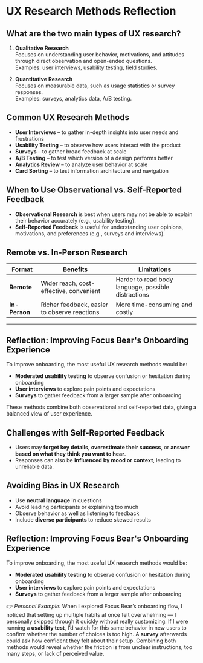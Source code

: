 # UX Research Methods Reflection 
## What are the two main types of UX research?

1. **Qualitative Research**  
   Focuses on understanding user behavior, motivations, and attitudes through direct observation and open-ended questions.  
   Examples: user interviews, usability testing, field studies.

2. **Quantitative Research**  
   Focuses on measurable data, such as usage statistics or survey responses.  
   Examples: surveys, analytics data, A/B testing.

## Common UX Research Methods

- **User Interviews** – to gather in-depth insights into user needs and frustrations  
- **Usability Testing** – to observe how users interact with the product  
- **Surveys** – to gather broad feedback at scale  
- **A/B Testing** – to test which version of a design performs better  
- **Analytics Review** – to analyze user behavior at scale  
- **Card Sorting** – to test information architecture and navigation

## When to Use Observational vs. Self-Reported Feedback

- **Observational Research** is best when users may not be able to explain their behavior accurately (e.g., usability testing).
- **Self-Reported Feedback** is useful for understanding user opinions, motivations, and preferences (e.g., surveys and interviews).

## Remote vs. In-Person Research

| Format | Benefits | Limitations |
|--------|----------|-------------|
| **Remote** | Wider reach, cost-effective, convenient | Harder to read body language, possible distractions |
| **In-Person** | Richer feedback, easier to observe reactions | More time-consuming and costly |

---

## Reflection: Improving Focus Bear's Onboarding Experience

To improve onboarding, the most useful UX research methods would be:

- **Moderated usability testing** to observe confusion or hesitation during onboarding  
- **User interviews** to explore pain points and expectations  
- **Surveys** to gather feedback from a larger sample after onboarding

These methods combine both observational and self-reported data, giving a balanced view of user experience.

## Challenges with Self-Reported Feedback

- Users may **forget key details**, **overestimate their success**, or **answer based on what they think you want to hear**.
- Responses can also be **influenced by mood or context**, leading to unreliable data.

## Avoiding Bias in UX Research

- Use **neutral language** in questions  
- Avoid leading participants or explaining too much  
- Observe behavior as well as listening to feedback  
- Include **diverse participants** to reduce skewed results


## Reflection: Improving Focus Bear's Onboarding Experience

To improve onboarding, the most useful UX research methods would be:

- **Moderated usability testing** to observe confusion or hesitation during onboarding  
- **User interviews** to explore pain points and expectations  
- **Surveys** to gather feedback from a larger sample after onboarding  

👉 *Personal Example:* When I explored Focus Bear’s onboarding flow, I noticed that setting up multiple habits at once felt overwhelming — I personally skipped through it quickly without really customizing. If I were running a **usability test**, I’d watch for this same behavior in new users to confirm whether the number of choices is too high. A **survey** afterwards could ask how confident they felt about their setup. Combining both methods would reveal whether the friction is from unclear instructions, too many steps, or lack of perceived value.

